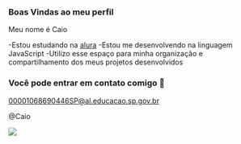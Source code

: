### Boas Vindas ao meu perfil

Meu nome é Caio

-Estou estudando na [alura](https://www.alura.com.br)
-Estou me desenvolvendo na linguagem JavaScript
-Utilizo esse espaço para minha organização e compartilhamento dos meus projetos desenvolvidos

### Você pode entrar em contato comigo 📧

00001068690446SP@al.educacao.sp.gov.br

@Caio

![](https://media1.tenor.com/m/GOabrbLMl4AAAAAd/plink-cat-plink.gif)
